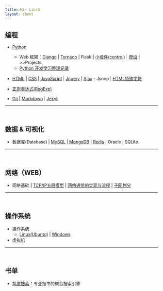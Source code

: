 ```yaml
---
title: Hi~ Linrb
layout: about
---
```

## 编程

- [Python]({{site.baseurl}}/2017/08/09/Python)
    - Web 框架：[Django]({{site.baseurl}}/2017/08/09/Django) \| 
      [Tornado]() \| 
      Flask \| 
      [小控件(control)]() \| 
      [爬虫]() \| 
      \>>Projects
    - [Python 开发学习整理记录]({{site.baseurl}}/2017/08/09/Python_Full_Stack)
- [HTML]({{site.baseurl}}/2017/09/15/HTML) \| 
  [CSS]() \| 
  [JavaScript]() \| 
  [Jquery]() \| 
  [Ajax]({{site.baseurl}}/2017/08/09/Ajax) - Jsonp \| 
  [HTML特殊字符]()

- [正则表达式(RegExp)]({{site.baseurl}}/2017/08/13/re)
- [Git]() \| 
  [Markdown]({{site.baseurl}}/2017/08/09/Markdown) \| 
  [Jekyll]({{site.baseurl}}/2017/08/09/Jekyll)

***

<br>

## 数据 & 可视化

- 数据库(Database) \| 
  [MySQL]({{site.baseurl}}/2017/09/16/Mysql) \| 
  [MongoDB]() \| 
  [Redis]({{site.baseurl}}/2017/08/15/redis) \| 
  Oracle \| 
  SQLite

***

<br>

## 网络（WEB）

- 网络基础 \| 
  [TCP/IP五层模型]({{site.baseurl}}/2017/06/30/network-protocol-basics) \| 
  [网络通信的实现与流程]({{site.baseurl}}/2017/07/05/network-communications-achieve-and-process) \| 
  [子网划分]({{site.baseurl}}/2017/07/10/subnet-partition.md)

***

<br>

## 操作系统

- 操作系统
    - [Linux(Ubuntu)]({{site.baseurl}}/2017/08/16/Linux) \| 
      [Windows]()
- [虚拟机]()

***

<br>

## 书单

- [鸠摩搜索](https://www.jiumodiary.com/)：专业搜书的聚合搜索引擎